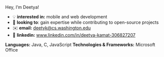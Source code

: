 Hey, I’m Deetya!
- 💡 **interested in:** mobile and web development
- 🔎 **looking to**: gain expertise while contributing to open-source projects
- ✉️ **email:** deetyk@cs.washington.edu
- 🤝 **linkedin:** www.linkedin.com/in/deetya-kamat-306827207

**Languages:** Java, C, JavaScript
**Technologies & Frameworks:** Microsoft Office
